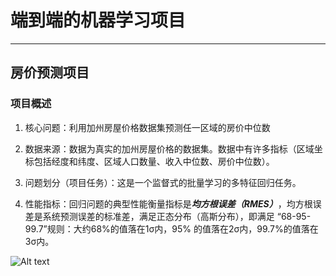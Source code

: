 # 端到端的机器学习项目
---
## 房价预测项目

### 项目概述

1. 核心问题：利用加州房屋价格数据集预测任一区域的房价中位数

2. 数据来源：数据为真实的加州房屋价格的数据集。数据中有许多指标（区域坐标包括经度和纬度、区域人口数量、收入中位数、房价中位数）。

3. 问题划分（项目任务）：这是一个监督式的批量学习的多特征回归任务。

4. 性能指标：回归问题的典型性能衡量指标是***均方根误差（RMES）***，均方根误差是系统预测误差的标准差，满足正态分布（高斯分布），即满足 “68-95-99.7”规则：大约68%的值落在1σ内，95% 的值落在2σ内，99.7%的值落在3σ内。

![Alt text](https://harviealwayshere.github.io//images/dl030.png)
